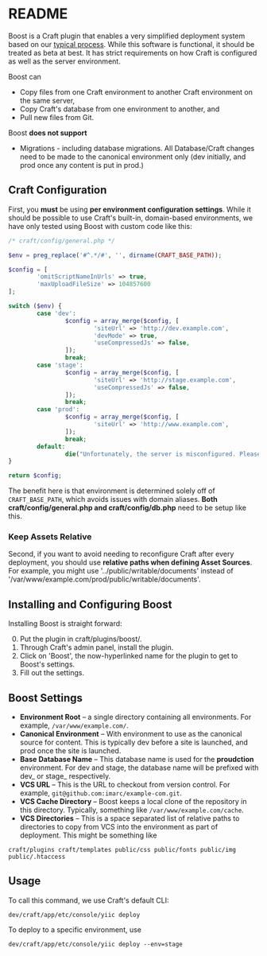 README
======

Boost is a Craft plugin that enables a very simplified deployment system based
on our [typical process](http://handbook.imarc.net/deployment). While this
software is functional, it should be treated as beta at best. It has strict
requirements on how Craft is configured as well as the server environment.

Boost can

* Copy files from one Craft environment to another Craft environment on the same
  server,
* Copy Craft's database from one environment to another, and
* Pull new files from Git.

Boost **does not support**

* Migrations - including database migrations. All Database/Craft changes need to
  be made to the canonical environment only (dev initially, and prod once any
  content is put in prod.)


Craft Configuration
-------------------

First, you **must** be using **per environment configuration settings**. While
it should be possible to use Craft's built-in, domain-based environments, we
have only tested using Boost with custom code like this:

```php
/* craft/config/general.php */

$env = preg_replace('#^.*/#', '', dirname(CRAFT_BASE_PATH));

$config = [
        'omitScriptNameInUrls' => true,
        'maxUploadFileSize' => 104857600
];

switch ($env) {
        case 'dev':
                $config = array_merge($config, [
                        'siteUrl' => 'http://dev.example.com',
                        'devMode' => true,
                        'useCompressedJs' => false,
                ]);
                break;
        case 'stage':
                $config = array_merge($config, [
                        'siteUrl' => 'http://stage.example.com',
                        'useCompressedJs' => false,
                ]);
                break;
        case 'prod':
                $config = array_merge($config, [
                        'siteUrl' => 'http://www.example.com',
                ]);
                break;
        default:
                die("Unfortunately, the server is misconfigured. Please review the configuration in config/general.php.");
}

return $config;
```

The benefit here is that environment is determined solely off of
`CRAFT_BASE_PATH`, which avoids issues with domain aliases. **Both
craft/config/general.php and craft/config/db.php** need to be setup like this.

### Keep Assets Relative

Second, if you want to avoid needing to reconfigure Craft after every
deployment, you should use **relative paths when defining Asset Sources**. For
example, you might use '../public/writable/documents' instead of
'/var/www/example.com/prod/public/writable/documents'.


Installing and Configuring Boost
--------------------------------

Installing Boost is straight forward:

0. Put the plugin in craft/plugins/boost/.
0. Through Craft's admin panel, install the plugin.
0. Click on 'Boost', the now-hyperlinked name for the plugin to get to Boost's
   settings.
0. Fill out the settings.

Boost Settings
--------------

* **Environment Root** – a single directory containing all environments. For
  example, `/var/www/example.com/`.
* **Canonical Environment** – With environment to use as the canonical source
  for content. This is typically dev before a site is launched, and prod once
  the site is launched.
* **Base Database Name** – This database name is used for the **proudction**
  environment. For dev and stage, the database name will be prefixed with
  dev\_ or stage\_ respectively.
* **VCS URL** – This is the URL to checkout from version control. For example,
  `git@github.com:imarc/example-com.git`.
* **VCS Cache Directory** – Boost keeps a local clone of the repository in this
  directory. Typically, something like `/var/www/example.com/cache`.
* **VCS Directories** – This is a space separated list of relative paths to
  directories to copy from VCS into the environment as part of deployment. This
  might be something like

```
craft/plugins craft/templates public/css public/fonts public/img public/.htaccess
```

Usage
-----

To call this command, we use Craft's default CLI:

    dev/craft/app/etc/console/yiic deploy

To deploy to a specific environment, use

    dev/craft/app/etc/console/yiic deploy --env=stage
